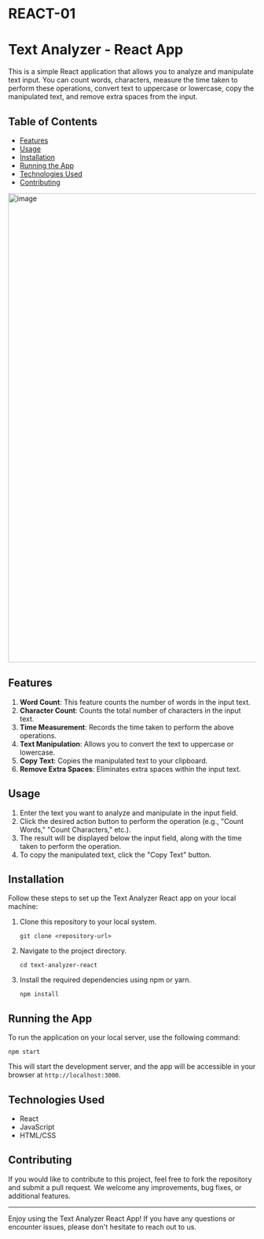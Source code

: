﻿# REACT-01
# Text Analyzer - React App

This is a simple React application that allows you to analyze and manipulate text input. You can count words, characters, measure the time taken to perform these operations, convert text to uppercase or lowercase, copy the manipulated text, and remove extra spaces from the input.

## Table of Contents
- [Features](#features)
- [Usage](#usage)
- [Installation](#installation)
- [Running the App](#running-the-app)
- [Technologies Used](#technologies-used)
- [Contributing](#contributing)

<img width="953" alt="image" src="https://github.com/jahnavi-reddy1/REACT-01/assets/86235825/91ec9184-8edb-4a4c-ad5d-5057ba0e7ed5">

## Features
1. **Word Count**: This feature counts the number of words in the input text.
2. **Character Count**: Counts the total number of characters in the input text.
3. **Time Measurement**: Records the time taken to perform the above operations.
4. **Text Manipulation**: Allows you to convert the text to uppercase or lowercase.
5. **Copy Text**: Copies the manipulated text to your clipboard.
6. **Remove Extra Spaces**: Eliminates extra spaces within the input text.

## Usage
1. Enter the text you want to analyze and manipulate in the input field.
2. Click the desired action button to perform the operation (e.g., "Count Words," "Count Characters," etc.).
3. The result will be displayed below the input field, along with the time taken to perform the operation.
4. To copy the manipulated text, click the "Copy Text" button.

## Installation
Follow these steps to set up the Text Analyzer React app on your local machine:

1. Clone this repository to your local system.
   ```
   git clone <repository-url>
   ```

2. Navigate to the project directory.
   ```
   cd text-analyzer-react
   ```

3. Install the required dependencies using npm or yarn.
   ```
   npm install
   ```

## Running the App
To run the application on your local server, use the following command:

```
npm start
```

This will start the development server, and the app will be accessible in your browser at `http://localhost:3000`.

## Technologies Used
- React
- JavaScript
- HTML/CSS

## Contributing
If you would like to contribute to this project, feel free to fork the repository and submit a pull request. We welcome any improvements, bug fixes, or additional features.


---

Enjoy using the Text Analyzer React App! If you have any questions or encounter issues, please don't hesitate to reach out to us.
